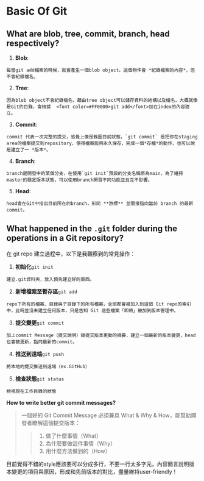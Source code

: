 # Basic Of Git

## **What are  blob, tree, commit, branch, head respectively?**
1. **Blob**: 
```
每當git add檔案的時候，就會產生一個blob object。這個物件會 *紀錄檔案的內容*，但不會紀錄檔名。
```
2. **Tree**: 
```
因為blob object不會紀錄檔名，藉由tree object可以儲存資料的結構以及檔名，大概就像是Git的目錄，會根據	<font color=#FF0000>git add</font>加在index的內容建立。 
```
3. **Commit**:
```
commit 代表一次完整的提交，感覺上像是截圖目前狀態，`git commit` 是把你在staging area的檔案提交到repository，使得檔案能夠永久保存，完成一個*存檔*的動作，也可以說是建立了一 *版本*。
```
4. **Branch**:
```
branch是開發中的某個分支，在使用`git init`預設的分支名稱原為main，為了維持master的穩定版本狀態，可以使用branch開發不同功能並且互不影響。
```
5. **Head**:
```
head會在Git中指出目前所在的branch，形同 **游標** 並間接指向當前 branch 的最新 commit。    
```

## **What happened in the `.git` folder during the operations in a Git repository?**
在 git repo 建立過程中，以下是我觀察到的常見操作：
1. **初始化**`git init`
```
建立.git資料夾，放入預先建立好的東西。
```
2. **新增檔案至暫存區**`git add`
```
repo下所有的檔案、目錄與子目錄下的所有檔案，全部都會被加入到這個 Git repo的索引中，此時並沒未建立任何版本，只是告知 Git 這些檔案「即將」被加到版本管理中。
```
3. **提交變更**`git commit`
```
加上commit Message（提交說明）錄提交版本更動的摘要，建立一個最新的版本變更，head也會被更新，指向最新的commit。
```
4. **推送到遠端**`git push`
```
將本地的提交推送到遠端（ex.GitHub）
```
5. **檢查狀態**`git status`
```
檢視現在工作目錄的狀態
```
**How to write better git commit messages?**
>一個好的 Git Commit Message 必須兼具 What & Why & How，能幫助開發者瞭解這個提交版本：
>
>>1. 做了什麼事情（What）
>>2. 為什麼要做這件事情（Why）
>>3. 用什麼方法做到的（How）
>
目前覺得不錯的style應該要可以分成多行，不要一行太多字元，內容簡言說明版本變更的項目與原因，形成和先前版本的對比，盡量維持user-friendly！
>
